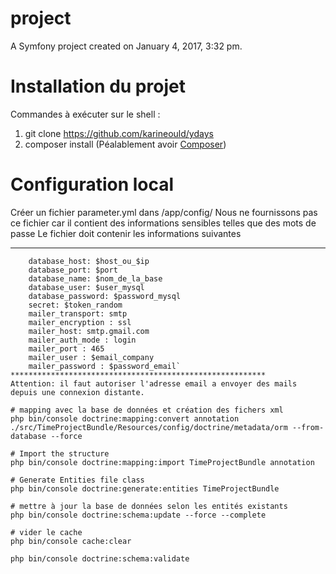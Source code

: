 project
=======

A Symfony project created on January 4, 2017, 3:32 pm.

# Installation du projet
Commandes à exécuter sur le shell :
1) git clone https://github.com/karineould/ydays
2) composer install (Péalablement avoir [Composer](https://getcomposer.org/))

# Configuration local 
Créer un fichier parameter.yml dans /app/config/
Nous ne fournissons pas ce fichier car il contient des informations sensibles telles que des mots de passe
Le fichier doit contenir les informations suivantes 
*********************************************************
```parameters:
    database_host: $host_ou_$ip
    database_port: $port
    database_name: $nom_de_la_base
    database_user: $user_mysql
    database_password: $password_mysql
    secret: $token_random
    mailer_transport: smtp
    mailer_encryption : ssl
    mailer_host: smtp.gmail.com
    mailer_auth_mode : login
    mailer_port : 465
    mailer_user : $email_company
    mailer_password : $password_email` 
*********************************************************
Attention: il faut autoriser l'adresse email a envoyer des mails depuis une connexion distante.

# mapping avec la base de données et création des fichers xml 
php bin/console doctrine:mapping:convert annotation ./src/TimeProjectBundle/Resources/config/doctrine/metadata/orm --from-database --force

# Import the structure
php bin/console doctrine:mapping:import TimeProjectBundle annotation

# Generate Entities file class
php bin/console doctrine:generate:entities TimeProjectBundle 

# mettre à jour la base de données selon les entités existants
php bin/console doctrine:schema:update --force --complete

# vider le cache
php bin/console cache:clear

php bin/console doctrine:schema:validate
